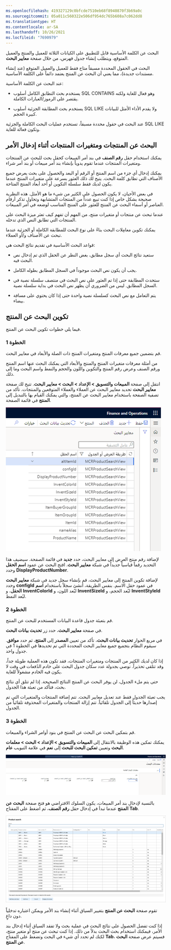 ```yaml
---
ms.openlocfilehash: 419327129c0bfcde7510eb68f8940870f3b69a0c
ms.sourcegitcommit: 05a011c560322e506df954dc765b608a7c062dd8
ms.translationtype: HT
ms.contentlocale: ar-SA
ms.lasthandoff: 10/26/2021
ms.locfileid: "7690979"
---
```

البحث عن الكلمة الأساسية قابل للتطبيق على الكيانات الثلاثة للعميل والمنتج والعميل المتوقع، ويتطلب إنشاء جدول فهرس، من خلال صفحة **معايير البحث**.

 
البحث في الحقول المحددة مسبقاً متاح فقط للعميل والعميل المتوقع (عند إنشاء مستندات جديدة)، مما يعني أن البحث عن المنتج يعتمد دائماً على الكلمة الأساسية.


عند البحث عن الكلمة الأساسية:

-   يستخدم بحث التطابق الكامل أسلوب SQL CONTAINS وهو فعال للغاية ولكنه يقتصر على الرموز/العبارات الكاملة.

-   يستخدم بحث المطابقة الجزئية أسلوب SQL LIKE ولا يقدم الأداء الأمثل للبيانات كبيرة الحجم.

عند البحث في حقول محددة مسبقاً، تستخدم عمليات البحث الكاملة والجزئية SQL LIKE وتكون فعالة للغاية.

## <a name="search-for-products-and-product-variants-during-order-entry"></a>البحث عن المنتجات ومتغيرات المنتجات أثناء إدخال الأمر

يمكنك استخدام حقل **رقم الصنف** في بند أمر المبيعات كحقل بحث للبحث عن المنتجات ومتغيرات المنتجات عندما تقوم يدوياً بإنشاء بند أمر مبيعات أو بند أمر شراء.

يمكنك إدخال أي جزء من اسم المنتج أو الرقم أو البعد والحصول على بحث يعرض جميع الأصناف التي تطابق كلمة البحث. يتيح لك ذلك العثور بسرعة على متغيرات المنتج عندما يكون لديك فقط سلسلة التكوين أو أحد أبعاد المنتج المتاحة.

في بعض الأحيان، لا يكون الحصول على الكثير من شيء ما هو الأمثل. هذه النظرية صحيحة بشكل خاص إذا كنت تبيع عدداً من المنتجات المتشابهة وتحاول تذكر أرقام العناصر أو أسماء البحث عن المنتج للعثور على المنتج المناسب لوضعه في أمر المبيعات.

عندما تبحث عن منتجات أو متغيرات منتج، من المهم أن تفهم كيف تعثر ميزة البحث على المنتجات التي تطابق النص الذي تدخله.

يمكنك تكوين معامِلات البحث بناءً على نوع البحث للمطابقة الكاملة أو الجزئية عندما تبحث عن الأصناف و/أو العملاء.

قواعد البحث الأساسية في تقديم نتائج البحث هي:

-   ستعيد نتائج البحث أي سجل مطابق، بغض النظر عن الحقل الذي تم إدخال نص البحث فيه.

-   يجب أن يكون نص البحث موجوداً في السجل المطابق بطوله الكامل.

-   ستحدث المطابقة حتى إذا تم العثور على نص البحث في منتصف سلسلة نصية في السجل المطابق. ليس من الضروري أن يظهر نص البحث في بداية سلسلة نصية.

-   يتم التعامل مع نص البحث كسلسلة نصية واحدة حتى إذا كان يحتوي على مسافة بيضاء.

## <a name="configure-the-product-search"></a>تكوين البحث عن المنتج

فيما يلي خطوات تكوين البحث عن المنتج.

### <a name="step-1"></a>الخطوة 1

قم بتضمين جميع معرفات المنتج ومتغيرات المنتج ذات الصلة والأبعاد في معايير البحث.

من أمثلة معرفات متغيرات المنتج والمنتج والأبعاد التي يمكنك البحث عنها اسم المنتج ورقم الصنف وعرض رقم المنتج والتكوين واللون والحجم والنمط واسم البحث وما إلى ذلك.

انتقل إلى صفحة **المبيعات والتسويق > الإعداد > البحث > معايير البحث**. تتيح لك صفحة **معايير البحث** تحديد معايير البحث عن العملاء والعملاء المتوقعين والمنتجات. تأكد من تصفية الصفحة باستخدام معايير البحث عن المنتج، والتي يمكنك القيام بها بالتبديل إلى **المنتج** في قائمة الصفحة.

![لقطة شاشة لصفحة معايير البحث تمت تصفيتها حسب المنتج.](../media/search-criteria-product.png)

لإضافة رقم منتج العرض إلى معايير البحث، حدد **جديد** في قائمة الصفحة. سيضيف هذا التحديد رقماً قياسياً جديداً في شبكة **معايير البحث**. افتح البحث عن عمود **اسم الحقل** وحدد **DisplayProductNumber**.

لإضافة تكوين المنتج إلى معايير البحث، قم بإنشاء سجل جديد في شبكة **معايير البحث** وحدد **configId** في عمود حقل الاسم. بنفس الطريقة، أنشئ سجلاً باستخدام **اسم الحقل**، و **InventColorId** لبُعد اللون، و **InventSizeId** لبُعد الحجم، و **InventStyleId** لبُعد النمط.

### <a name="step-2"></a>الخطوة 2 

قم بتعبئة جدول قاعدة البيانات المستخدم للبحث عن المنتج.

في صفحة **معايير البحث**، حدد زر **تحديث بيانات البحث**.

في مربع الحوار **تحديث بيانات البحث**، تأكد من تعيين **المصدر** إلى **المنتج**، ثم حدد **موافق**. سيقوم النظام بتجميع جميع معايير البحث المحددة التي تم تحديدها في الخطوة 1 في جدول واحد.

إذا كان لديك الكثير من المنتجات ومتغيرات المنتجات، فقد تكون هذه العملية طويلة جداً، وقد تتلقى تحذيراً. نوصي بجدولة عدد سكان جدول البحث على خادم الدُفعات في وقت لا يكون فيه الخادم مشغولاً للغاية.

حتى يتم ملء الجدول، لن يوفر البحث عن المنتج النتائج الصحيحة. إذا لم تتلق أي نتائج بحث، فتأكد من تعبئة هذا الجدول.

يجب تعبئة الجدول فقط عند تعديل معايير البحث.
تتم إضافة المنتجات والمتغيرات التي تم إصدارها حديثاً إلى الجدول تلقائياً. تتم إزالة المنتجات والمتغيرات المحذوفة تلقائياً من الجدول.

### <a name="step-3"></a>الخطوة 3

قم بتمكين البحث عن البحث عن المنتج في بنود أوامر الشراء والمبيعات.

يمكنك تمكين هذه الوظيفة بالانتقال إلى **المبيعات والتسويق > الإعداد > البحث > معلمات البحث** وتعيين **تمكين البحث للبحث** إلى **نعم** في علامة التبويب **عام**.

[![لقطة شاشة لصفحة معلمات البحث.](../media/search-parameters.png)](../media/search-parameters.png#lightbox)

بالنسبة لإدخال بند أمر المبيعات، يكون السلوك الافتراضي هو فتح صفحة **البحث عن المنتج** عندما تبدأ في إدخال حقل **رقم الصنف**، ثم اضغط على المفتاح **Tab**.

[![لقطة شاشة لصفحة البحث عن المنتج تعرض جدولاً بالمنتجات التي تم العثور عليها.](../media/product-search.png)](../media/product-search.png#lightbox)

تقوم صفحة **البحث عن المنتج** بتغيير السياق أثناء إنشاء بند الأمر ويمكن اعتباره تدخلياً دون داعٍ.

إذا كنت تفضل الحصول على نتائج البحث في عملية بحث ولا تفقد السياق أثناء إدخال بند الأمر، فيمكنك استخدام بحث البحث بدلاً من ذلك. إذا كنت تبحث عن منتج أو متغير منتج، لكنك لم تحدد أي شيء في البحث وتضغط على المفتاح **Tab**، فسيتم عرض صفحة **البحث عن المنتج**.
